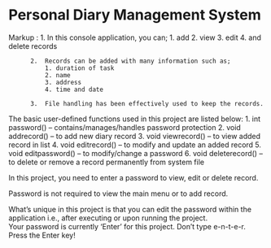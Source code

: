 # Personal Diary Management System

 Markup : 1. In this console application, you can;
              1. add
              2. view
              3. edit
              4. and delete records
              
          2.  Records can be added with many information such as;
              1. duration of task
              2. name
              3. address
              4. time and date
              
          3.  File handling has been effectively used to keep the records.
          

The basic user-defined functions used in this project are listed below: 
          1. int password() – contains/manages/handles password protection 
          2. void addrecord() – to add new diary record 
          3. void viewrecord() – to view added record in list 
          4. void editrecord() – to modify and update an added record 
          5. void editpassword() – to modify/change a password 
          6. void deleterecord() – to delete or remove a record permanently from system file 

In this project, you need to enter a password to view, edit or delete record. 

Password is not required to view the main menu or to add record. 

What’s unique in this project is that you can edit the password within the application i.e., after executing or upon running the project.  
Your password is currently ‘Enter’ for this project. Don’t type e-n-t-e-r. Press the Enter key!
